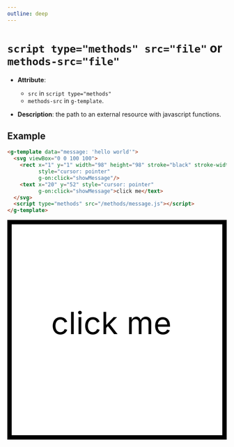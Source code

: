 ```yaml
---
outline: deep
---
```


# `script type="methods" src="file"` or<br/> `methods-src="file"`

- **Attribute**:
  - `src` in `script type="methods"`
  - `methods-src` in `g-template`.

- **Description**: the path to an external resource with javascript functions.

## Example

```html
<g-template data="message: 'hello world'">
  <svg viewBox="0 0 100 100">
    <rect x="1" y="1" width="98" height="98" stroke="black" stroke-width="2" fill="white"
          style="cursor: pointer"
          g-on:click="showMessage"/>
    <text x="20" y="52" style="cursor: pointer"
          g-on:click="showMessage">click me</text>
  </svg>
  <script type="methods" src="/methods/message.js"></script>
</g-template>
```

<g-template data="message: 'hello world'">
  <svg viewBox="0 0 100 100">
    <rect x="1" y="1" width="98" height="98" stroke="black" stroke-width="2" fill="white"
          style="cursor: pointer"
          g-on:click="showMessage"/>
    <text x="20" y="52" style="cursor: pointer"
          g-on:click="showMessage">click me</text>
  </svg>
  <g-script type="methods" src="/methods/message.js"></g-script>
</g-template>
